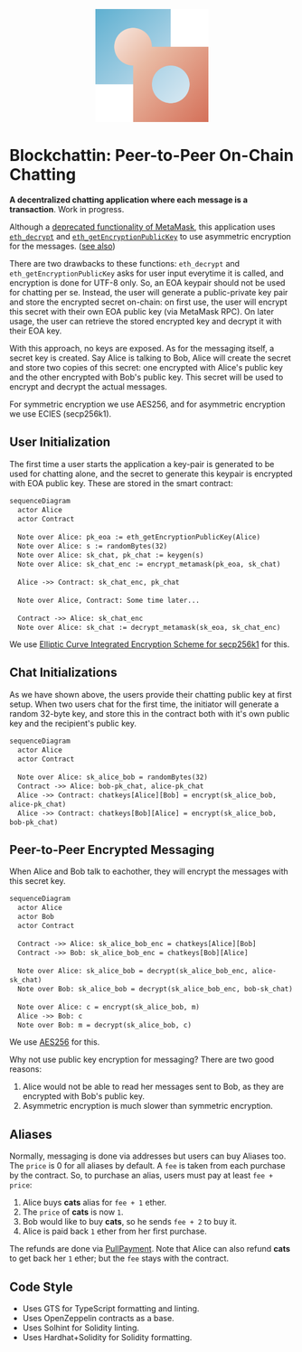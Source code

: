 <p align="center">
  <img src="./img/blockchattin.svg" alt="logo" width="200">
</p>

# Blockchattin: Peer-to-Peer On-Chain Chatting

**A decentralized chatting application where each message is a transaction**. Work in progress.

Although a [deprecated functionality of MetaMask](https://medium.com/metamask/metamask-api-method-deprecation-2b0564a84686), this application uses [`eth_decrypt`](https://docs.metamask.io/guide/rpc-api.html#eth-decrypt-deprecated) and [`eth_getEncryptionPublicKey`](https://docs.metamask.io/guide/rpc-api.html#eth-getencryptionpublickey-deprecated) to use asymmetric encryption for the messages. ([see also](https://betterprogramming.pub/exchanging-encrypted-data-on-blockchain-using-metamask-a2e65a9a896c))

There are two drawbacks to these functions: `eth_decrypt` and `eth_getEncryptionPublicKey` asks for user input everytime it is called, and encryption is done for UTF-8 only. So, an EOA keypair should not be used for chatting per se. Instead, the user will generate a public-private key pair and store the encrypted secret on-chain: on first use, the user will encrypt this secret with their own EOA public key (via MetaMask RPC). On later usage, the user can retrieve the stored encrypted key and decrypt it with their EOA key.

With this approach, no keys are exposed. As for the messaging itself, a secret key is created. Say Alice is talking to Bob, Alice will create the secret and store two copies of this secret: one encrypted with Alice's public key and the other encrypted with Bob's public key. This secret will be used to encrypt and decrypt the actual messages.

For symmetric encryption we use AES256, and for asymmetric encryption we use ECIES (secp256k1).

## User Initialization

The first time a user starts the application a key-pair is generated to be used for chatting alone, and the secret to generate this keypair is encrypted with EOA public key. These are stored in the smart contract:

```mermaid
sequenceDiagram
  actor Alice
  actor Contract

  Note over Alice: pk_eoa := eth_getEncryptionPublicKey(Alice)
  Note over Alice: s := randomBytes(32)
  Note over Alice: sk_chat, pk_chat := keygen(s)
  Note over Alice: sk_chat_enc := encrypt_metamask(pk_eoa, sk_chat)

  Alice ->> Contract: sk_chat_enc, pk_chat

  Note over Alice, Contract: Some time later...

  Contract ->> Alice: sk_chat_enc
  Note over Alice: sk_chat := decrypt_metamask(sk_eoa, sk_chat_enc)

```

We use [Elliptic Curve Integrated Encryption Scheme for secp256k1](https://ecies.org/js/) for this.

## Chat Initializations

As we have shown above, the users provide their chatting public key at first setup. When two users chat for the first time, the initiator will generate a random 32-byte key, and store this in the contract both with it's own public key and the recipient's public key.

```mermaid
sequenceDiagram
  actor Alice
  actor Contract

  Note over Alice: sk_alice_bob = randomBytes(32)
  Contract ->> Alice: bob-pk_chat, alice-pk_chat
  Alice ->> Contract: chatkeys[Alice][Bob] = encrypt(sk_alice_bob, alice-pk_chat)
  Alice ->> Contract: chatkeys[Bob][Alice] = encrypt(sk_alice_bob, bob-pk_chat)
```

## Peer-to-Peer Encrypted Messaging

When Alice and Bob talk to eachother, they will encrypt the messages with this secret key.

```mermaid
sequenceDiagram
  actor Alice
  actor Bob
  actor Contract

  Contract ->> Alice: sk_alice_bob_enc = chatkeys[Alice][Bob]
  Contract ->> Bob: sk_alice_bob_enc = chatkeys[Bob][Alice]

  Note over Alice: sk_alice_bob = decrypt(sk_alice_bob_enc, alice-sk_chat)
  Note over Bob: sk_alice_bob = decrypt(sk_alice_bob_enc, bob-sk_chat)

  Note over Alice: c = encrypt(sk_alice_bob, m)
  Alice ->> Bob: c
  Note over Bob: m = decrypt(sk_alice_bob, c)
```

We use [AES256](https://www.npmjs.com/package/aes256) for this.

Why not use public key encryption for messaging? There are two good reasons:

1. Alice would not be able to read her messages sent to Bob, as they are encrypted with Bob's public key.
2. Asymmetric encryption is much slower than symmetric encryption.

## Aliases

Normally, messaging is done via addresses but users can buy Aliases too. The `price` is 0 for all aliases by default. A `fee` is taken from each purchase by the contract. So, to purchase an alias, users must pay at least `fee + price`:

1. Alice buys **cats** alias for `fee + 1` ether.
2. The `price` of **cats** is now `1`.
3. Bob would like to buy **cats**, so he sends `fee + 2` to buy it.
4. Alice is paid back `1` ether from her first purchase.

The refunds are done via [PullPayment](https://docs.openzeppelin.com/contracts/2.x/api/payment#PullPayment). Note that Alice can also refund **cats** to get back her `1` ether; but the `fee` stays with the contract.

## Code Style

- Uses GTS for TypeScript formatting and linting.
- Uses OpenZeppelin contracts as a base.
- Uses Solhint for Solidity linting.
- Uses Hardhat+Solidity for Solidity formatting.
